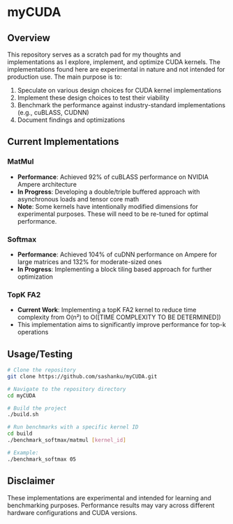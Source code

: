 # myCUDA

## Overview
This repository serves as a scratch pad for my thoughts and implementations as I explore, implement, and optimize CUDA kernels. The implementations found here are experimental in nature and not intended for production use. The main purpose is to:

1. Speculate on various design choices for CUDA kernel implementations
2. Implement these design choices to test their viability
3. Benchmark the performance against industry-standard implementations (e.g., cuBLASS, CUDNN)
4. Document findings and optimizations

## Current Implementations

### MatMul
- **Performance**: Achieved 92% of cuBLASS performance on NVIDIA Ampere architecture
- **In Progress**: Developing a double/triple buffered approach with asynchronous loads and tensor core math
- **Note**: Some kernels have intentionally modified dimensions for experimental purposes. These will need to be re-tuned for optimal performance.

### Softmax
- **Performance**: Achieved 104% of cuDNN performance on Ampere for large matrices and 132% for moderate-sized ones
- **In Progress**: Implementing a block tiling based approach for further optimization

### TopK FA2
- **Current Work**: Implementing a topK FA2 kernel to reduce time complexity from O(n²) to O([TIME COMPLEXITY TO BE DETERMINED])
- This implementation aims to significantly improve performance for top-k operations

## Usage/Testing

```bash
# Clone the repository
git clone https://github.com/sashanku/myCUDA.git

# Navigate to the repository directory
cd myCUDA

# Build the project
./build.sh

# Run benchmarks with a specific kernel ID
cd build
./benchmark_softmax/matmul [kernel_id]

# Example:
./benchmark_softmax 05
```

## Disclaimer
These implementations are experimental and intended for learning and benchmarking purposes. Performance results may vary across different hardware configurations and CUDA versions.